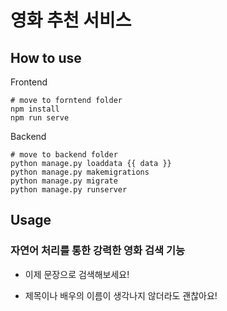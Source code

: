 # 영화 추천 서비스

## How to use

Frontend 
```
# move to forntend folder
npm install 
npm run serve
```

Backend
```
# move to backend folder
python manage.py loaddata {{ data }}
python manage.py makemigrations
python manage.py migrate
python manage.py runserver
```

## Usage

### 자연어 처리를 통한 강력한 영화 검색 기능

* 이제 문장으로 검색해보세요!

* 제목이나 배우의 이름이 생각나지 않더라도 괜찮아요!

